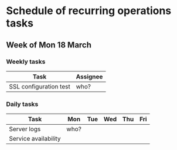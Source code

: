 # Schedule of recurring operations tasks

## Week of Mon 18 March

### Weekly tasks

| Task                                                         | Assignee |
| ------------------------------------------------------------ | ---- |
| SSL configuration test | who?     |

### Daily tasks
| Task                 | Mon  | Tue  | Wed  | Thu  | Fri  |
| -------------------- | ---- | ---- | ---- | ---- | ---- |
| Server logs          | who? |      |      |      |      |
| Service availability |      |      |      |      |      |
